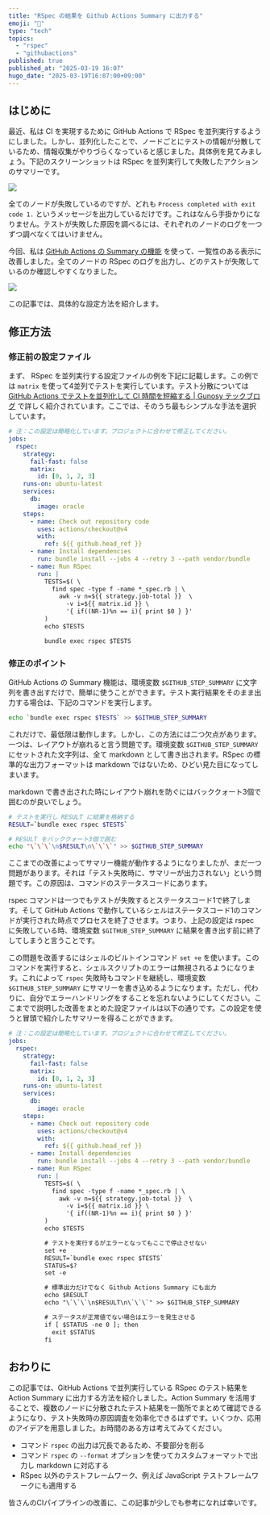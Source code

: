 ```yaml
---
title: "RSpec の結果を Github Actions Summary に出力する"
emoji: "🚀"
type: "tech"
topics:
  - "rspec"
  - "githubactions"
published: true
published_at: "2025-03-19 16:07"
hugo_date: "2025-03-19T16:07:00+09:00"
---
```


## はじめに

最近、私は CI を実現するために GitHub Actions で RSpec を並列実行するようにしました。しかし、並列化したことで、ノードごとにテストの情報が分散しているため、情報収集がやりづらくなっていると感じました。具体例を見てみましょう。下記のスクリーンショットは RSpec を並列実行して失敗したアクションのサマリーです。

![](https://storage.googleapis.com/zenn-user-upload/a7e841cdc82e-20250319.png)

全てのノードが失敗しているのですが、どれも `Process completed with exit code 1.` というメッセージを出力しているだけです。これはなんら手掛かりになりません。テストが失敗した原因を調べるには、それぞれのノードのログを一つずつ調べなくてはいけません。

今回、私は [GitHub Actions の Summary の機能](https://docs.github.com/ja/actions/writing-workflows/choosing-what-your-workflow-does/workflow-commands-for-github-actions#adding-a-job-summary) を使って、一覧性のある表示に改善しました。全てのノードの RSpec のログを出力し、どのテストが失敗しているのか確認しやすくなりました。

![](https://storage.googleapis.com/zenn-user-upload/af00889cf2b6-20250319.png)

この記事では、具体的な設定方法を紹介します。

## 修正方法

### 修正前の設定ファイル

まず、 RSpec を並列実行する設定ファイルの例を下記に記載します。この例では `matrix` を使って4並列でテストを実行しています。テスト分散については[GitHub Actions でテストを並列化して CI 時間を短縮する | Gunosy テックブログ](https://tech.gunosy.io/entry/actions_parallel) で詳しく紹介されています。ここでは、そのうち最もシンプルな手法を選択しています。

```yaml
# 注：この設定は簡略化しています。プロジェクトに合わせて修正してください。
jobs:
  rspec:
    strategy:
      fail-fast: false
      matrix:
        id: [0, 1, 2, 3]
    runs-on: ubuntu-latest
    services:
      db:
        image: oracle
    steps:
      - name: Check out repository code
        uses: actions/checkout@v4
        with:
          ref: ${{ github.head_ref }}
      - name: Install dependencies
        run: bundle install --jobs 4 --retry 3 --path vendor/bundle
      - name: Run RSpec
        run: |
          TESTS=$( \
            find spec -type f -name *_spec.rb | \
              awk -v n=${{ strategy.job-total }}  \
                -v i=${{ matrix.id }} \
                '{ if((NR-1)%n == i){ print $0 } }'
          )
          echo $TESTS

          bundle exec rspec $TESTS
```

### 修正のポイント

GitHub Actions の Summary 機能は、環境変数 `$GITHUB_STEP_SUMMARY` に文字列を書き出すだけで、簡単に使うことができます。テスト実行結果をそのまま出力する場合は、下記のコマンドを実行します。

```sh
echo `bundle exec rspec $TESTS` >> $GITHUB_STEP_SUMMARY
```

これだけで、最低限は動作します。しかし、この方法には二つ欠点があります。一つは、レイアウトが崩れると言う問題です。環境変数 `$GITHUB_STEP_SUMMARY` にセットされた文字列は、全て markdown として書き出されます。RSpec の標準的な出力フォーマットは markdown ではないため、ひどい見た目になってしまいます。

markdown で書き出された時にレイアウト崩れを防ぐにはバッククォート3個で囲むのが良いでしょう。

```sh
# テストを実行し RESULT に結果を格納する
RESULT=`bundle exec rspec $TESTS`

# RESULT をバッククォート3個で囲む
echo "\`\`\`\n$RESULT\n\`\`\`" >> $GITHUB_STEP_SUMMARY
```

ここまでの改善によってサマリー機能が動作するようになりましたが、まだ一つ問題があります。それは「テスト失敗時に、サマリーが出力されない」という問題です。この原因は、コマンドのステータスコードにあります。

rspec コマンドは一つでもテストが失敗するとステータスコード1で終了します。そして GitHub Actions で動作しているシェルはステータスコード1のコマンドが実行された時点でプロセスを終了させます。つまり、上記の設定は rspec に失敗している時、環境変数 `$GITHUB_STEP_SUMMARY` に結果を書き出す前に終了してしまうと言うことです。

この問題を改善するにはシェルのビルトインコマンド `set +e` を使います。このコマンドを実行すると、シェルスクリプトのエラーは無視されるようになります。これによって `rspec` 失敗時もコマンドを継続し、環境変数 `$GITHUB_STEP_SUMMARY` にサマリーを書き込めるようになります。ただし、代わりに、自分でエラーハンドリングをすることを忘れないようにしてください。ここまでで説明した改善をまとめた設定ファイルは以下の通りです。この設定を使うと冒頭で紹介したサマリーを得ることができます。

```yaml
# 注：この設定は簡略化しています。プロジェクトに合わせて修正してください。
jobs:
  rspec:
    strategy:
      fail-fast: false
      matrix:
        id: [0, 1, 2, 3]
    runs-on: ubuntu-latest
    services:
      db:
        image: oracle
    steps:
      - name: Check out repository code
        uses: actions/checkout@v4
        with:
          ref: ${{ github.head_ref }}
      - name: Install dependencies
        run: bundle install --jobs 4 --retry 3 --path vendor/bundle
      - name: Run RSpec
        run: |
          TESTS=$( \
            find spec -type f -name *_spec.rb | \
              awk -v n=${{ strategy.job-total }}  \
                -v i=${{ matrix.id }} \
                '{ if((NR-1)%n == i){ print $0 } }'
          )
          echo $TESTS

          # テストを実行するがエラーとなってもここで停止させない
          set +e
          RESULT=`bundle exec rspec $TESTS`
          STATUS=$?
          set -e

          # 標準出力だけでなく Github Actions Summary にも出力
          echo $RESULT
          echo "\`\`\`\n$RESULT\n\`\`\`" >> $GITHUB_STEP_SUMMARY

          # ステータスが正常値でない場合はエラーを発生させる
          if [ $STATUS -ne 0 ]; then
            exit $STATUS
          fi
```

## おわりに

この記事では、GitHub Actions で並列実行している RSpec のテスト結果を Action Summary に出力する方法を紹介しました。Action Summary を活用することで、複数のノードに分散されたテスト結果を一箇所でまとめて確認できるようになり、テスト失敗時の原因調査を効率化できるはずです。いくつか、応用のアイデアを用意しました。お時間のある方は考えてみてください。

- コマンド `rspec` の出力は冗長であるため、不要部分を削る
- コマンド `rspec` の `--format` オプションを使ってカスタムフォーマットで出力し markdown に対応する
- RSpec 以外のテストフレームワーク、例えば JavaScript テストフレームワークにも適用する

皆さんのCIパイプラインの改善に、この記事が少しでも参考になれば幸いです。
